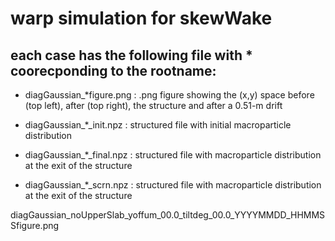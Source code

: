 # warp simulation for skewWake


## each case has the following file with * coorecponding to the rootname: 

- diagGaussian_*figure.png  :  .png figure showing the (x,y) space 
                              before (top left), after (top right), 
			      the structure and after a 0.51-m drift
			      
- diagGaussian_*_init.npz      :  structured file with initial macroparticle 
                              distribution			      

- diagGaussian_*_final.npz      : structured file with macroparticle 
                              distribution at the exit of the structure
			      
- diagGaussian_*_scrn.npz      : structured file with macroparticle 
                              distribution at the exit of the structure
			      
	     		      

diagGaussian_noUpperSlab_yoffum_00.0_tiltdeg_00.0_YYYYMMDD_HHMMSSfigure.png
